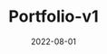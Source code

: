---
date: '2022-08-01'
title: 'Portfolio-v1'
github: 'https://github.com/Sambeetkumar/portfolio'
external: 'https://sambeetkumar.github.io/portfolio'
tech:
  - React
  - Bootstrap
  - Mailchimp
  - EmailJS
  - GitHub-pages
company: ''
---